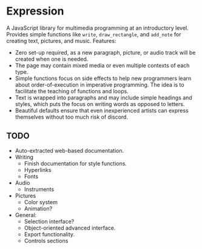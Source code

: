 # Expression

A JavaScript library for multimedia programming at an introductory level.
Provides simple functions like `write`, `draw_rectangle`, and `add_note` for
creating text, pictures, and music. Features:

- Zero set-up required, as a new paragraph, picture, or audio track will be
  created when one is needed.
- The page may contain mixed media or even multiple contexts of each type.
- Simple functions focus on side effects to help new programmers learn about
  order-of-execution in imperative programming. The idea is to facilitate the
  teaching of functions and loops.
- Text is wrapped into paragraphs and may include simple headings and styles,
  which puts the focus on writing words as opposed to letters.
- Beautiful defaults ensure that even inexperienced artists can express
  themselves without too much risk of discord.

## TODO

- Auto-extracted web-based documentation.
- Writing
    * Finish documentation for style functions.
    * Hyperlinks
    * Fonts
- Audio
    * Instruments
- Pictures
    * Color system
    * Animation?
- General:
    * Selection interface?
    * Object-oriented advanced interface.
    * Export functionality.
    * Controls sections
